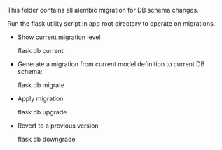 This folder contains all alembic migration for DB schema changes.

Run the flask utility script in app root directory to operate on migrations.

- Show current migration level

    flask db current

- Generate a migration from current model definition to current DB schema:

    flask db migrate

- Apply migration

    flask db upgrade

-  Revert to a previous version

    flask db downgrade

